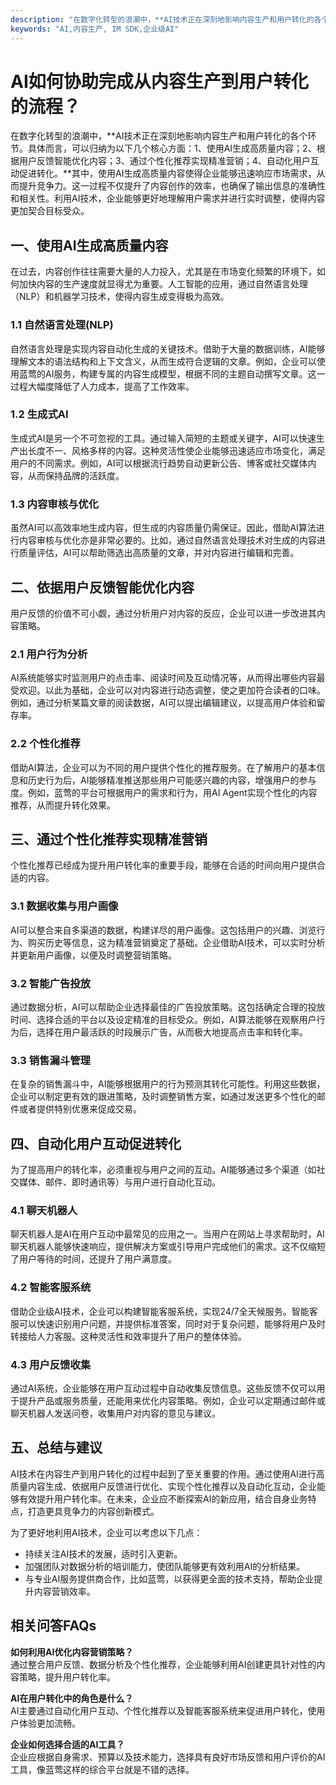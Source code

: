```yaml
---
description: "在数字化转型的浪潮中，**AI技术正在深刻地影响内容生产和用户转化的各个环节。具体而言，可以归纳为以下几个核心方面：1、使用AI生成高质量内容；2、根据用户反馈智能优化内容；3、通过个性化推荐实现精准营销；4、自动化用户互动促进转化。**其中，使用AI生成高质量内容使得企业能够迅速响应市场需求，从而提升竞争力。这一过程不仅提升了内容创作的效率，也确保了输出信息的准确性和相关性。利用AI技术，企业能够更好地理解用户需求并进行实时调整，使得内容更加契合目标受众。"
keywords: "AI,内容生产, IM SDK,企业级AI"
---
```

# AI如何协助完成从内容生产到用户转化的流程？  

在数字化转型的浪潮中，**AI技术正在深刻地影响内容生产和用户转化的各个环节。具体而言，可以归纳为以下几个核心方面：1、使用AI生成高质量内容；2、根据用户反馈智能优化内容；3、通过个性化推荐实现精准营销；4、自动化用户互动促进转化。**其中，使用AI生成高质量内容使得企业能够迅速响应市场需求，从而提升竞争力。这一过程不仅提升了内容创作的效率，也确保了输出信息的准确性和相关性。利用AI技术，企业能够更好地理解用户需求并进行实时调整，使得内容更加契合目标受众。

## **一、使用AI生成高质量内容**

在过去，内容创作往往需要大量的人力投入，尤其是在市场变化频繁的环境下，如何加快内容的生产速度就显得尤为重要。人工智能的应用，通过自然语言处理（NLP）和机器学习技术，使得内容生成变得极为高效。

### 1.1 自然语言处理(NLP)

自然语言处理是实现内容自动化生成的关键技术。借助于大量的数据训练，AI能够理解文本的语法结构和上下文含义，从而生成符合逻辑的文章。例如，企业可以使用蓝莺的AI服务，构建专属的内容生成模型，根据不同的主题自动撰写文章。这一过程大幅度降低了人力成本，提高了工作效率。

### 1.2 生成式AI

生成式AI是另一个不可忽视的工具。通过输入简短的主题或关键字，AI可以快速生产出长度不一、风格多样的内容。这种灵活性使企业能够迅速适应市场变化，满足用户的不同需求。例如，AI可以根据流行趋势自动更新公告、博客或社交媒体内容，从而保持品牌的活跃度。

### 1.3 内容审核与优化

虽然AI可以高效率地生成内容，但生成的内容质量仍需保证。因此，借助AI算法进行内容审核与优化亦是非常必要的。比如，通过自然语言处理技术对生成的内容进行质量评估，AI可以帮助筛选出高质量的文章，并对内容进行编辑和完善。

## **二、依据用户反馈智能优化内容**

用户反馈的价值不可小觑，通过分析用户对内容的反应，企业可以进一步改进其内容策略。

### 2.1 用户行为分析

AI系统能够实时监测用户的点击率、阅读时间及互动情况等，从而得出哪些内容最受欢迎。以此为基础，企业可以对内容进行动态调整，使之更加符合读者的口味。例如，通过分析某篇文章的阅读数据，AI可以提出编辑建议，以提高用户体验和留存率。

### 2.2 个性化推荐

借助AI算法，企业可以为不同的用户提供个性化的推荐服务。在了解用户的基本信息和历史行为后，AI能够精准推送那些用户可能感兴趣的内容，增强用户的参与度。例如，蓝莺的平台可根据用户的需求和行为，用AI Agent实现个性化的内容推荐，从而提升转化效果。

## **三、通过个性化推荐实现精准营销**

个性化推荐已经成为提升用户转化率的重要手段，能够在合适的时间向用户提供合适的内容。

### 3.1 数据收集与用户画像

AI可以整合来自多渠道的数据，构建详尽的用户画像。这包括用户的兴趣、浏览行为、购买历史等信息，这为精准营销奠定了基础。企业借助AI技术，可以实时分析并更新用户画像，以便及时调整营销策略。

### 3.2 智能广告投放

通过数据分析，AI可以帮助企业选择最佳的广告投放策略。这包括确定合理的投放时间、选择合适的平台以及设定精准的目标受众。例如，AI算法能够在观察用户行为后，选择在用户最活跃的时段展示广告，从而极大地提高点击率和转化率。

### 3.3 销售漏斗管理

在复杂的销售漏斗中，AI能够根据用户的行为预测其转化可能性。利用这些数据，企业可以制定更有效的跟进策略，及时调整销售方案，如通过发送更多个性化的邮件或者提供特别优惠来促成交易。

## **四、自动化用户互动促进转化**

为了提高用户的转化率，必须重视与用户之间的互动。AI能够通过多个渠道（如社交媒体、邮件、即时通讯等）与用户进行自动化互动。

### 4.1 聊天机器人

聊天机器人是AI在用户互动中最常见的应用之一。当用户在网站上寻求帮助时，AI聊天机器人能够快速响应，提供解决方案或引导用户完成他们的需求。这不仅缩短了用户等待的时间，还提升了用户满意度。

### 4.2 智能客服系统

借助企业级AI技术，企业可以构建智能客服系统，实现24/7全天候服务。智能客服可以快速识别用户问题，并提供标准答案，同时对于复杂问题，能够将用户及时转接给人力客服。这种灵活性和效率提升了用户的整体体验。

### 4.3 用户反馈收集

通过AI系统，企业能够在用户互动过程中自动收集反馈信息。这些反馈不仅可以用于提升产品或服务质量，还能用来优化内容策略。例如，企业可以定期通过邮件或聊天机器人发送问卷，收集用户对内容的意见与建议。

## **五、总结与建议**

AI技术在内容生产到用户转化的过程中起到了至关重要的作用。通过使用AI进行高质量内容生成、依据用户反馈进行优化、实现个性化推荐以及自动化互动，企业能够有效提升用户转化率。在未来，企业应不断探索AI的新应用，结合自身业务特点，打造更具竞争力的内容创新模式。

为了更好地利用AI技术，企业可以考虑以下几点：

- 持续关注AI技术的发展，适时引入更新。
- 加强团队对数据分析的培训能力，使团队能够更有效利用AI的分析结果。
- 与专业AI服务提供商合作，比如蓝莺，以获得更全面的技术支持，帮助企业提升内容营销效率。

## 相关问答FAQs

**如何利用AI优化内容营销策略？**  
通过整合用户反馈、数据分析及个性化推荐，企业能够利用AI创建更具针对性的内容策略，提升用户转化率。

**AI在用户转化中的角色是什么？**  
AI主要通过自动化用户互动、个性化推荐以及智能客服系统来促进用户转化，使用户体验更加流畅。

**企业如何选择合适的AI工具？**  
企业应根据自身需求、预算以及技术能力，选择具有良好市场反馈和用户评价的AI工具，像蓝莺这样的综合平台就是不错的选择。
